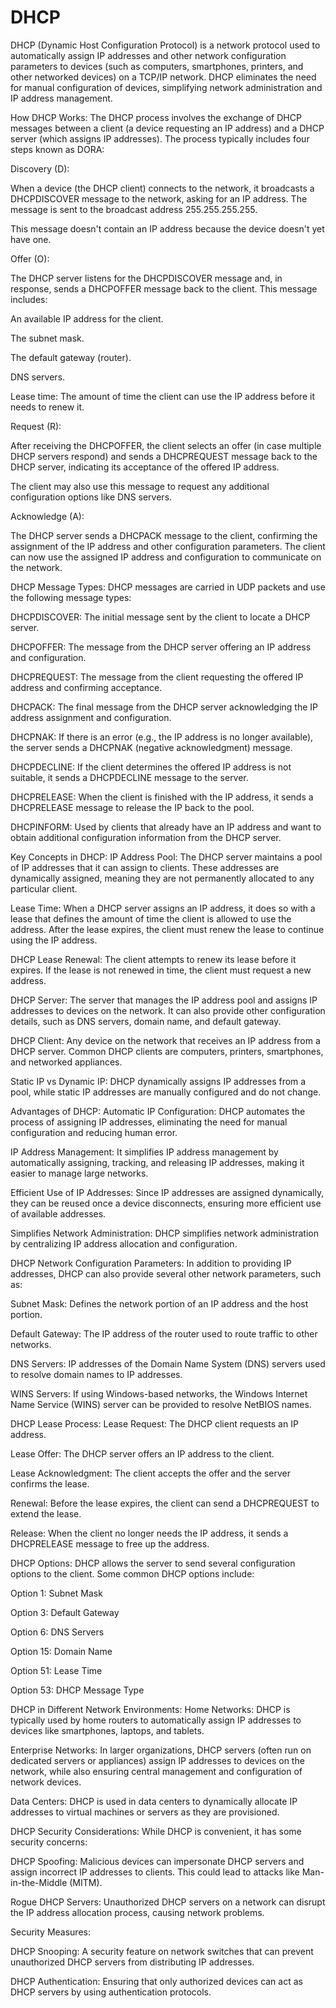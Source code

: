 # DHCP

DHCP (Dynamic Host Configuration Protocol) is a network protocol used to automatically assign IP addresses and other network configuration parameters to devices (such as computers, smartphones, printers, and other networked devices) on a TCP/IP network. DHCP eliminates the need for manual configuration of devices, simplifying network administration and IP address management.

How DHCP Works:
The DHCP process involves the exchange of DHCP messages between a client (a device requesting an IP address) and a DHCP server (which assigns IP addresses). The process typically includes four steps known as DORA:

Discovery (D):

When a device (the DHCP client) connects to the network, it broadcasts a DHCPDISCOVER message to the network, asking for an IP address. The message is sent to the broadcast address 255.255.255.255.

This message doesn't contain an IP address because the device doesn't yet have one.

Offer (O):

The DHCP server listens for the DHCPDISCOVER message and, in response, sends a DHCPOFFER message back to the client. This message includes:

An available IP address for the client.

The subnet mask.

The default gateway (router).

DNS servers.

Lease time: The amount of time the client can use the IP address before it needs to renew it.

Request (R):

After receiving the DHCPOFFER, the client selects an offer (in case multiple DHCP servers respond) and sends a DHCPREQUEST message back to the DHCP server, indicating its acceptance of the offered IP address.

The client may also use this message to request any additional configuration options like DNS servers.

Acknowledge (A):

The DHCP server sends a DHCPACK message to the client, confirming the assignment of the IP address and other configuration parameters. The client can now use the assigned IP address and configuration to communicate on the network.

DHCP Message Types:
DHCP messages are carried in UDP packets and use the following message types:

DHCPDISCOVER: The initial message sent by the client to locate a DHCP server.

DHCPOFFER: The message from the DHCP server offering an IP address and configuration.

DHCPREQUEST: The message from the client requesting the offered IP address and confirming acceptance.

DHCPACK: The final message from the DHCP server acknowledging the IP address assignment and configuration.

DHCPNAK: If there is an error (e.g., the IP address is no longer available), the server sends a DHCPNAK (negative acknowledgment) message.

DHCPDECLINE: If the client determines the offered IP address is not suitable, it sends a DHCPDECLINE message to the server.

DHCPRELEASE: When the client is finished with the IP address, it sends a DHCPRELEASE message to release the IP back to the pool.

DHCPINFORM: Used by clients that already have an IP address and want to obtain additional configuration information from the DHCP server.

Key Concepts in DHCP:
IP Address Pool: The DHCP server maintains a pool of IP addresses that it can assign to clients. These addresses are dynamically assigned, meaning they are not permanently allocated to any particular client.

Lease Time: When a DHCP server assigns an IP address, it does so with a lease that defines the amount of time the client is allowed to use the address. After the lease expires, the client must renew the lease to continue using the IP address.

DHCP Lease Renewal: The client attempts to renew its lease before it expires. If the lease is not renewed in time, the client must request a new address.

DHCP Server: The server that manages the IP address pool and assigns IP addresses to devices on the network. It can also provide other configuration details, such as DNS servers, domain name, and default gateway.

DHCP Client: Any device on the network that receives an IP address from a DHCP server. Common DHCP clients are computers, printers, smartphones, and networked appliances.

Static IP vs Dynamic IP: DHCP dynamically assigns IP addresses from a pool, while static IP addresses are manually configured and do not change.

Advantages of DHCP:
Automatic IP Configuration: DHCP automates the process of assigning IP addresses, eliminating the need for manual configuration and reducing human error.

IP Address Management: It simplifies IP address management by automatically assigning, tracking, and releasing IP addresses, making it easier to manage large networks.

Efficient Use of IP Addresses: Since IP addresses are assigned dynamically, they can be reused once a device disconnects, ensuring more efficient use of available addresses.

Simplifies Network Administration: DHCP simplifies network administration by centralizing IP address allocation and configuration.

DHCP Network Configuration Parameters:
In addition to providing IP addresses, DHCP can also provide several other network parameters, such as:

Subnet Mask: Defines the network portion of an IP address and the host portion.

Default Gateway: The IP address of the router used to route traffic to other networks.

DNS Servers: IP addresses of the Domain Name System (DNS) servers used to resolve domain names to IP addresses.

WINS Servers: If using Windows-based networks, the Windows Internet Name Service (WINS) server can be provided to resolve NetBIOS names.

DHCP Lease Process:
Lease Request: The DHCP client requests an IP address.

Lease Offer: The DHCP server offers an IP address to the client.

Lease Acknowledgment: The client accepts the offer and the server confirms the lease.

Renewal: Before the lease expires, the client can send a DHCPREQUEST to extend the lease.

Release: When the client no longer needs the IP address, it sends a DHCPRELEASE message to free up the address.

DHCP Options:
DHCP allows the server to send several configuration options to the client. Some common DHCP options include:

Option 1: Subnet Mask

Option 3: Default Gateway

Option 6: DNS Servers

Option 15: Domain Name

Option 51: Lease Time

Option 53: DHCP Message Type

DHCP in Different Network Environments:
Home Networks: DHCP is typically used by home routers to automatically assign IP addresses to devices like smartphones, laptops, and tablets.

Enterprise Networks: In larger organizations, DHCP servers (often run on dedicated servers or appliances) assign IP addresses to devices on the network, while also ensuring central management and configuration of network devices.

Data Centers: DHCP is used in data centers to dynamically allocate IP addresses to virtual machines or servers as they are provisioned.

DHCP Security Considerations:
While DHCP is convenient, it has some security concerns:

DHCP Spoofing: Malicious devices can impersonate DHCP servers and assign incorrect IP addresses to clients. This could lead to attacks like Man-in-the-Middle (MITM).

Rogue DHCP Servers: Unauthorized DHCP servers on a network can disrupt the IP address allocation process, causing network problems.

Security Measures:

DHCP Snooping: A security feature on network switches that can prevent unauthorized DHCP servers from distributing IP addresses.

DHCP Authentication: Ensuring that only authorized devices can act as DHCP servers by using authentication protocols.